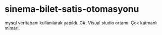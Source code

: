 # sinema-bilet-satis-otomasyonu

mysql veritabanı kullanılarak yapıldı.
C#, Visual studio ortamı.
Çok katmanlı mimari.
